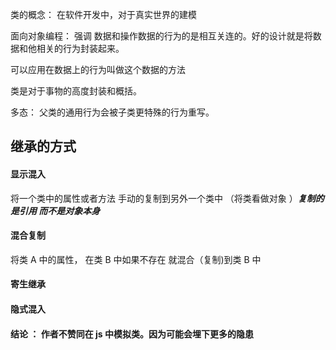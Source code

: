 类的概念： 在软件开发中，对于真实世界的建模

面向对象编程： 强调 数据和操作数据的行为的是相互关连的。好的设计就是将数据和他相关的行为封装起来。

可以应用在数据上的行为叫做这个数据的方法

类是对于事物的高度封装和概括。

多态： 父类的通用行为会被子类更特殊的行为重写。

## 继承的方式

#### 显示混入

将一个类中的属性或者方法 手动的复制到另外一个类中 （将类看做对象 ）**_复制的是引用 而不是对象本身_**

#### 混合复制

将类 A 中的属性， 在类 B 中如果不存在 就混合（复制)到类 B 中

#### 寄生继承

#### 隐式混入

#### 结论 ： 作者不赞同在 js 中模拟类。因为可能会埋下更多的隐患

